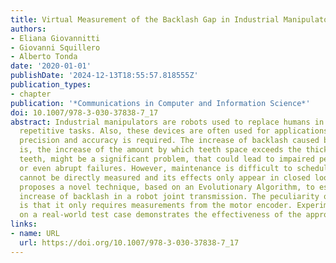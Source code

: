 ```yaml
---
title: Virtual Measurement of the Backlash Gap in Industrial Manipulators
authors:
- Eliana Giovannitti
- Giovanni Squillero
- Alberto Tonda
date: '2020-01-01'
publishDate: '2024-12-13T18:55:57.818555Z'
publication_types:
- chapter
publication: '*Communications in Computer and Information Science*'
doi: 10.1007/978-3-030-37838-7_17
abstract: Industrial manipulators are robots used to replace humans in dangerous or
  repetitive tasks. Also, these devices are often used for applications where high
  precision and accuracy is required. The increase of backlash caused by wear, that
  is, the increase of the amount by which teeth space exceeds the thickness of gear
  teeth, might be a significant problem, that could lead to impaired performances
  or even abrupt failures. However, maintenance is difficult to schedule because backlash
  cannot be directly measured and its effects only appear in closed loops. This paper
  proposes a novel technique, based on an Evolutionary Algorithm, to estimate the
  increase of backlash in a robot joint transmission. The peculiarity of this method
  is that it only requires measurements from the motor encoder. Experimental evaluation
  on a real-world test case demonstrates the effectiveness of the approach.
links:
- name: URL
  url: https://doi.org/10.1007/978-3-030-37838-7_17
---
```

